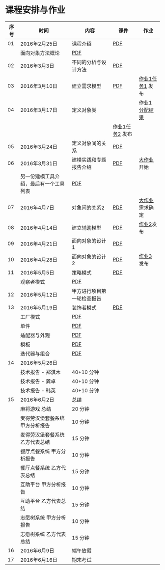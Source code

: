 课程安排与作业
=============

序号 | 时间  |  内容 | 课件  | 作业
-- | --- | ---------- | -- | ----
01 | 2016年2月25日 | 课程介绍 | [ PDF](slides/chap00.pdf) |
 |  | 面向对象方法概论 | [ PDF](slides/chap01.pdf) |
02 | 2016年3月3日 | 不同的分析与设计方法 |  [PDF](slides/chap02.pdf) |
03 | 2016年3月10日 | 建立需求模型 |  [PDF](slides/chap03.pdf) | [作业1任务1](hw1.md#任务1)  发布
04 | 2016年3月17日 | 定义对象类 |  | 作业1 [分配结果](hw1.md#分配结果)
 |  |  |  |  [作业1任务2](hw1.md#任务2)  发布
05 | 2016年3月24日 | 定义对象间的关系  | [PDF](slides/chap04.pdf) |
06 | 2016年3月31日 | 建模实践和专题报告介绍 |[PDF](slides/mid-intro.pdf) |[大作业](hw-proj.md) 开始
 |  | 另一份建模工具介绍，最后有一个工具列表|[PDF](slides/modeltools-2015.pdf) |
07 | 2016年4月7日 | 对象间的关系2  | [PDF](slides/chap05.pdf) | [大作业](hw-proj.md) 需求确定
08 | 2016年4月14日 | 建立辅助模型  | [PDF](slides/chap06.pdf) | [作业2](hw2.md)发布
09 | 2016年4月21日 | 面向对象的设计1  | [PDF](slides/chap07.pdf)  |
10 | 2016年4月28日 | 面向对象的设计2 | [PDF](slides/chap08.pdf)  | [作业3](hw3.md) 发布
11 | 2016年5月5日 | 策略模式 | [PDF](slides/dp00.pdf)  |
   |  | 观察者模式 | [PDF](slides/dp01.pdf) |
12 | 2016年5月12日 | 甲方进行项目第一轮检查报告  |  |
13 | 2016年5月19日 | 装饰者模式 | [PDF](slides/dp02.pdf)  |
   |  | 工厂模式 | [PDF](slides/dp03.pdf)|
   |  | 单件 | [PDF](slides/dp04.pdf)|
   |  | 适配器与外观 | [PDF](slides/dp05.pdf)|
   |  | 模板 | [PDF](slides/dp06.pdf)|
   |  | 迭代器与组合 | [PDF](slides/dp07.pdf)|
14 | 2016年5月26日 |  |  |
   |  | 技术报告 - 郑淇木 | 40+10 分钟|
   |  | 技术报告 - 龚卓 | 40+10 分钟 |
   |  | 技术报告 - 韩英 | 40+10 分钟 |
15 | 2016年6月2日 | 总结 |  |
   |  | 麻将游戏 总结 | 20 分钟 |
   |  | 麦得劳汉堡套餐系统 甲方分析报告 | 10 分钟 |
   |  | 麦得劳汉堡套餐系统 乙方代表总结 | 15 分钟 |
   |  | 餐厅点餐系统 甲方分析报告 | 10 分钟 |
   |  | 餐厅点餐系统 乙方代表总结 | 15 分钟 |
   |  | 互助平台 甲方分析报告 | 10 分钟 |
   |  | 互助平台 乙方代表总结 | 15 分钟 |
   |  | 志愿树系统 甲方分析报告 | 10 分钟 |
   |  | 志愿树系统 乙方代表总结 | 15 分钟 |
16 | 2016年6月9日 | 端午放假  |  |
17 | 2016年6月16日 | 期末考试  |  |
